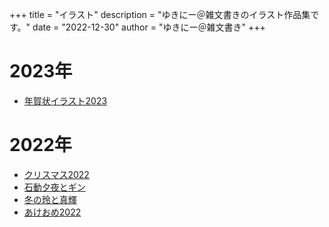 +++
title = "イラスト"
description = "ゆきにー＠雑文書きのイラスト作品集です。"
date = "2022-12-30"
author = "ゆきにー＠雑文書き"
+++

# 2023年

+ [年賀状イラスト2023](../illustration/new_year_2023/)

# 2022年

+ [クリスマス2022](../illustration/christmas2022/)
+ [石動夕夜とギン](../illustration/isurugi_gin/)
+ [冬の玲と真輝](../illustration/winter_rei_maki/)
+ [あけおめ2022](../illustration/new_year_2022/)